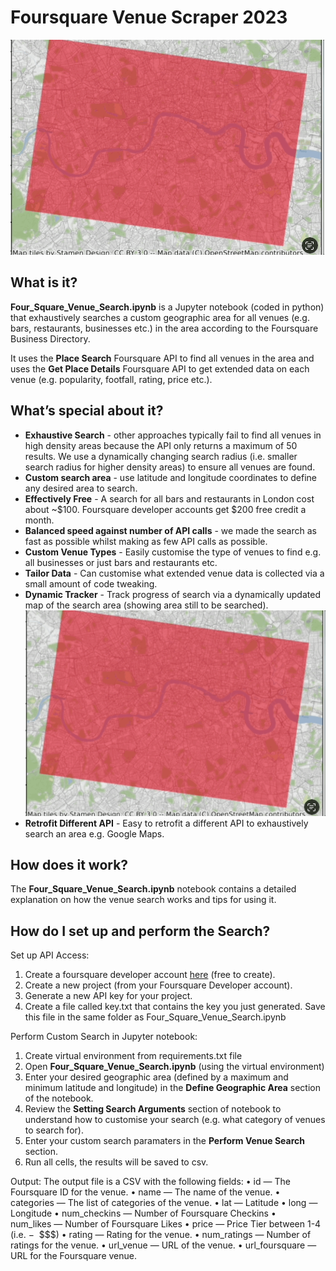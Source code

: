 # Foursquare Venue Scraper 2023
![alt text](images/searching.gif)

## What is it? 
**Four_Square_Venue_Search.ipynb** is a Jupyter notebook (coded in python) that exhaustively searches a custom geographic area for all venues (e.g. bars, restaurants, businesses etc.) in the area according to the Foursquare Business Directory. 

It uses the **Place Search** Foursquare API to find all venues in the area and uses the **Get Place Details** Foursquare API to get extended data on each venue (e.g. popularity, footfall, rating, price etc.). 

## What’s special about it?
-  **Exhaustive Search** - other approaches typically fail to find all venues in high density areas because the API only returns a maximum of 50 results. We use a dynamically changing search radius (i.e. smaller search radius for higher density areas) to ensure all venues are found. 
- **Custom search area** - use latitude and longitude coordinates to define any desired area to search.  
- **Effectively Free** - A search for all bars and restaurants in London cost about ~$100. Foursquare developer accounts get $200 free credit a month. 
- **Balanced speed against number of API calls** - we made the search as fast as possible whilst making as few API calls as possible.   
- **Custom Venue Types** - Easily customise the type of venues to find e.g. all businesses or just bars and restaurants etc. 
- **Tailor Data** - Can customise what extended venue data is collected via a small amount of code tweaking. 
- **Dynamic Tracker** - Track progress of search via a dynamically updated map of the search area (showing area still to be searched).  
![alt text](images/searching.gif)
- **Retrofit Different API** - Easy to retrofit a different API to exhaustively search an area e.g. Google Maps. 

## How does it work?
The **Four_Square_Venue_Search.ipynb** notebook contains a detailed explanation on how the venue search works and tips for using it. 

## How do I set up and perform the Search? 
Set up API Access: 
1. Create a foursquare developer account [here](https://location.foursquare.com/developer/) (free to create).
2. Create a new project (from your Foursquare Developer account).
3. Generate a new API key for your project.
4. Create a file called key.txt that contains the key you just generated. Save this file in the same folder as Four_Square_Venue_Search.ipynb

Perform Custom Search in Jupyter notebook:
1. Create virtual environment from requirements.txt file
2. Open **Four_Square_Venue_Search.ipynb** (using the virtual environment)
3. Enter your desired geographic area (defined by a maximum and minimum latitude and longitude) in the **Define Geographic Area** section of the notebook.
4. Review the **Setting Search Arguments** section of notebook to understand how to customise your search (e.g. what category of venues to search for). 
5. Enter your custom search paramaters in the **Perform Venue Search** section. 
6. Run all cells, the results will be saved to csv.

Output: 
The output file is a CSV with the following fields:
	•	id — The Foursquare ID for the venue.
	•	name — The name of the venue.
	•	categories — The list of categories of the venue.
	•	lat — Latitude
	•	long — Longitude
	•	num_checkins — Number of Foursquare Checkins
	•	num_likes — Number of Foursquare Likes
	•	price — Price Tier between 1-4 (i.e. −  $$$)
	•	rating — Rating for the venue.
	•	num_ratings — Number of ratings for the venue.
	•	url_venue — URL of the venue.
	•	url_foursquare — URL for the Foursquare venue.
